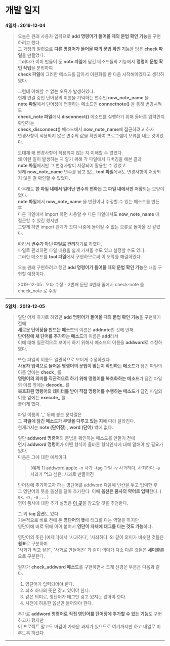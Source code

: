 # 개발 일지
**4일차 : 2019-12-04**  
  
>오늘은 원래 사용자 입력으로 **add 명령어가 들어올 때의 문법 확인 기능**을 구현하려고 했다.  
그 과정의 일련으로 **다른 명령어가 들어올 때의 문법 확인 기능**을 담은 **check 파일**을 만들었다.  
그러다가 이미 만들어 둔 **note 파일**에 담긴 메소드들의 기능에서 **명령어 문법 확인 작업**을 분리하여  
**check 파일**에 그러한 메소드를 담아서 이원화를 한 다음 시작해야겠다고 생각하였다.  
>
>그런데 이해할 수 없는 오류가 발생하였다.  
현재 연결 중인 단어장의 이름을 기억하는 변수인 **now_note_name** 을  
**note 파일**에서 단어장에 연결하는 메소드인 **connectnote()** 을 통해 변경시켜도  
**check_note 파일**에서 **disconnect()** 메소드를 실행하기 위해 올바른 입력인지 확인하는  
**check_disconnect()** 메소드에서 **now_note_name**에 접근하려고 하자  
변경사항이 적용되지 않은 변수의 값을 확인하여 프로그램이 오류를 내는 것이었다.  
>
>도대체 왜 변경사항이 적용되지 않는 지 이해할 수 없었다.  
왜 이런 일이 발생하는 지 알기 위해 각 파일에서 디버깅을 해본 결과  
**note 파일**에서만 그 변경사항이 저장되어 활용할 수 있었고  
원래 **now_note_name** 변수를 담고 있는 **tool 파일**에서도 변경사항이 저장되지 않은 걸 확인할 수 있었다.  
>  
>아무래도 **한 파일 내에서 일어난 변수의 변화는 그 파일 내에서만 저장**되는 모양이었다.  
**note 파일**에서 **now_note_name** 을 반환이나 수정할 수 있는 메소드를 만든 후  
다른 파일에서 import 하면 사용할 수 다른 파일에서도 **now_note_name** 에 접근할 수 있긴 했지만  
그렇게 하면 import 관계가 꼬여 나중에 돌이킬 수 없는 오류로 돌아올 것 같았다.  
>  
>따라서 **변수가 아닌 파일로 관리**하기로 하였다.  
파일로 관리하면 파일 내용을 쉽게 가져올 수도 있고 설정할 수도 있다.  
그러한 메소드를 **tool 파일**에서 구현하므로써 이 오류를 해결하였다.  
>  
>오늘 원래 구현하려고 했던 **add 명령어가 들어올 때의 문법 확인 기능**은 내일 구현할 예정이다.
   
> 2019-12-05 : 오타 수정 - 2번째 문단 4번째 줄에서 check-note 를 check_note 로 수정 
  
---
**5일차 : 2019-12-05**  
  
>일단 어제 하기로 하였던 **add 명령어가 들어올 때의 문법 확인 기능**을 구현하기 전에  
**새로운 단어장을 만드는 메소드**의 이름은 **addnote**인 것에 반해  
**단어장에 새 단어를 추가하는 메소드**의 이름은 **add**라서  
이에 대해 일관적으로 보이게 하기 위해서 메소드의 이름을 **addword**로 수정하였다.  
>  
>또한 파일의 이름도 일관적으로 보이게 수정하였다.  
**사용자 입력으로 들어온 명령어의 문법이 맞는지 확인하는 메소드**가 담긴 파일의 이름 앞에는 **check_** 를  
**명령어의 의미를 직관적으로 하기 위해 명령어를 복호화하는 메소드**가 담긴 파일의 이름 앞에는 **decode_** 를  
**복호화된 명령어의 데이터를 받아 직접 명령어를 수행하는 메소드**가 담긴 파일의 이름 앞에는 **execute_** 를   
붙이게 했다.  
>  
>파일 이름의 '_' 뒤에 붙는 문자열은  
그 **파일에 담긴 메소드가 무엇을 다루고 있는 지**에 따라 달라진다.  
현재까지는 **note (단어장)** , **word (단어)** 밖에 없다.  
>
>일단 **addword 명령어**의 문법을 확인하는 메소드를 만들기 전에  
먼저 **addword 명령어**가 어떤 형식이 올바른 형식인지에 대해 말해야 할 필요가 있다.  
다음은 그에 대한 예제이다.  
>>[예제 1] addword apple -n 사과 -tag 과일 -v 사과하다, 사죄하다 -a 사과가 먹고 싶은; 사과로 만들어진 
>  
>단어장에 추가하고자 하는 영단어를 addword 다음에 빈칸을 두고 입력한 후  
그 영단어의 뜻을 옵션을 달아 추가한다. 이때 **옵션은 품사의 약어로 입력**한다. ( ex. -n , -a , … )  
영어 품사에 대한 추가 설명은 [이 곳](https://dreamhepatica.tistory.com/entry/8%ED%92%88%EC%82%AC%EC%9D%98-%EC%95%BD%EC%96%B4)을 참고할 것을 추천한다.
>  
>그 외 **tag 옵션**도 있다.  
기본적으로 바로 전에 온 **영단어의 뜻**에 태그를 다는 역할을 하지만  
영단어에 바로 뒤에 이어 붙여서 **영단어 자체에 태그를 다는 것도 가능**하다.  
>  
>영단어의 뜻은 [예제 1]에서 '사과하다', '사죄하다' 와 같이 의미가 비슷한 것들은 **쉼표**로 구분하며  
'사과가 먹고 싶은', '사과로 만들어진' 과 같이 의미가 다소 다른 것들은 **세미콜론**으로 구분한다.  
>  
>필자가 **check_addword 메소드**를 구현하면서 크게 신경쓴 부분은 다음과 같다.  
>1. 영단어가 입력되어야 한다.  
>2. 최소 하나의 뜻은 갖고 있어야 한다. 
>3. 같은 의미로, 영단어가 태그만 갖고 있지는 않아야 한다.
>4. 사전에 허용한 옵션만 들어와야 한다.
>  
>추가로 **addword 명령어로 직접 영단어를 단어장에 추가할 수 있는 기능**도 구현하고자 했지만  
이 프로젝트 말고도 마감이 가까운 과제가 있으므로 여기까지만 하고 내일로 미루도록 하겠다.
  
---
